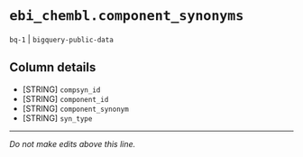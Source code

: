 # `ebi_chembl.component_synonyms`
`bq-1` | `bigquery-public-data`

## Column details
* [STRING]    `compsyn_id`
* [STRING]    `component_id`
* [STRING]    `component_synonym`
* [STRING]    `syn_type`

-------------------------------------------------------------------------------
*Do not make edits above this line.*
